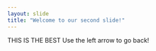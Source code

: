 ```yaml
---
layout: slide
title: "Welcome to our second slide!"
---
```

THIS IS THE BEST
Use the left arrow to go back!
